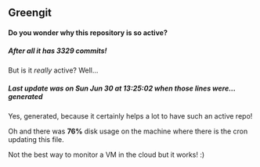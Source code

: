 ## Greengit

#### Do you wonder why this repository is so active?

##### After all it has 3329 commits!

But is it *really* active? Well...

##### Last update was on Sun Jun 30 at 13:25:02 when those lines were... generated

Yes, generated, because it certainly helps a lot to have such an active repo!

Oh and there was **76%** disk usage on the machine
where there is the cron updating this file.

Not the best way to monitor a VM in the cloud but it works! :)
